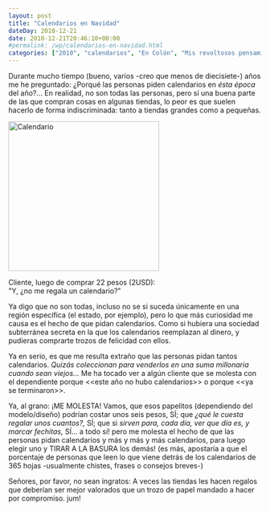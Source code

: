 ```yaml
---
layout: post
title: "Calendarios en Navidad"
dateDay: 2010-12-21
date: 2010-12-21T20:46:10+00:00
#permalink: /wp/calendarios-en-navidad.html
categories: ["2010", "calendarios", "En Colón", "Mis revoltosos pensamientos", "navidad", "ocio", "pueblo", "regalos"]
---
```


<p>Durante mucho tiempo (bueno, varios -creo que menos de diecisiete-) años me he preguntado: ¿Porqué las personas piden calendarios en <em>ésta época </em>del año?&#8230; En realidad, no son todas las personas, pero sí una buena parte de las que compran cosas en algunas tiendas, lo peor es que suelen hacerlo de forma indiscriminada: tanto a tiendas grandes como a pequeñas.</p>
<div id="attachment_533" class="wp-caption aligncenter" style="width: 310px"><a href="http://blog.mautematico.com/"><img class="size-full wp-image-533" title="calendario" src="http://blog.mautematico.com/wp-content/uploads/2010/12/calendario.png" alt="Calendario" width="300" height="298" /></a><p class="wp-caption-text">Cliente, luego de comprar 22 pesos (2USD): &quot;Y, ¿no me regala un calendario?&quot;</p></div>
<p>Ya digo que no son todas, incluso no se si suceda únicamente en una región específica (el estado, por ejemplo), pero lo que más curiosidad me causa es el hecho de que pidan calendarios. Como si hubiera una sociedad subterránea secreta en la que los calendarios reemplazan al dinero, y pudieras comprarte trozos de felicidad con ellos.</p>
<p><span id="more-522"></span></p>
<p>Ya en serio, es que me resulta extraño que las personas pidan tantos calendarios. <em>Quizás coleccionan para venderlos en una suma millonaria cuando sean viejos&#8230;</em> Me ha tocado ver a algún cliente que se molesta con el dependiente porque &lt;&lt;este año no hubo calendarios&gt;&gt; o porque &lt;&lt;ya se terminaron&gt;&gt;.</p>
<p>Ya, al grano: ¡ME MOLESTA! Vamos, que esos papelitos (dependiendo del modelo/diseño) podrían costar unos seis pesos, SÍ; que <em>¿qué le cuesta regalar unos cuantos?, </em>SÍ; que si <em>sirven para, cada día, ver que día es, y marcar fechitas, </em>SÍ&#8230; a todo sí! pero me molesta el hecho de que las personas pidan calendarios y más y más y más calendarios, para luego elegir uno y TIRAR A LA BASURA los demás! (es más, apostaría a que el porcentaje de personas que leen lo que viene detrás de los calendarios de 365 hojas -usualmente chistes, frases o consejos breves-)</p>
<p>Señores, por favor, no sean ingratos: A veces las tiendas les hacen regalos que deberían ser mejor valorados que un trozo de papel mandado a hacer por compromiso. jum!</p>
